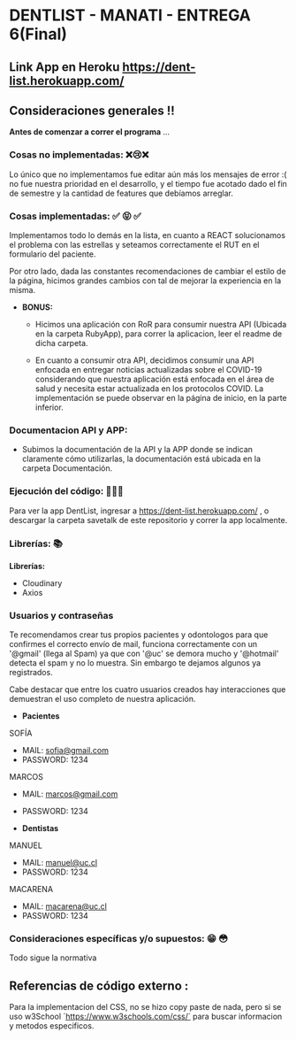 # DENTLIST - MANATI - ENTREGA 6(Final) 

## Link App en Heroku https://dent-list.herokuapp.com/

## Consideraciones generales :bangbang:
**Antes de comenzar a correr el programa** ...

### Cosas no implementadas: :x::cry::x:

Lo único que no implementamos fue editar aún más los mensajes de error :( no fue nuestra prioridad en el desarrollo, y el tiempo fue acotado dado el fin de semestre y la cantidad de features que debíamos arreglar.
 
### Cosas implementadas: :white_check_mark: :stuck_out_tongue_closed_eyes: :white_check_mark:

Implementamos todo lo demás en la lista, en cuanto a REACT solucionamos el problema con las estrellas y seteamos correctamente el RUT en el formulario del paciente. 

Por otro lado, dada las constantes recomendaciones de cambiar el estilo de la página, hicimos grandes cambios con tal de mejorar la experiencia en la misma. 
 
 - **BONUS:**

   * Hicimos una aplicación con RoR para consumir nuestra API (Ubicada en la carpeta RubyApp), para correr la aplicacion, leer el readme de dicha carpeta. 

   * En cuanto a consumir otra API, decidimos consumir una API enfocada en entregar noticias actualizadas sobre el COVID-19 considerando que nuestra aplicación está enfocada en el área de salud y necesita estar actualizada en los protocolos COVID. La implementación se puede observar en la página de inicio, en la parte inferior. 

### Documentacion API y APP:

  * Subimos la documentación de la API y la APP donde se indican claramente cómo utilizarlas, la documentación está ubicada en la carpeta Documentación.


### Ejecución del código:  :floppy_disk::floppy_disk::floppy_disk:

Para ver la app DentList, ingresar a https://dent-list.herokuapp.com/ , o descargar la carpeta savetalk de este repositorio y correr la app localmente.

### Librerías: :books: 

**Librerías:**

- Cloudinary
- Axios

### Usuarios y contraseñas 

Te recomendamos crear tus propios pacientes y odontologos para que confirmes el correcto envío de mail, funciona correctamente con un '@gmail' (llega al Spam) ya que con '@uc' se demora mucho y '@hotmail' detecta el spam y no lo muestra. Sin embargo te dejamos algunos ya registrados.

Cabe destacar que entre los cuatro usuarios creados hay interacciones que demuestran el uso completo de nuestra aplicación. 

 - **Pacientes**

  SOFÍA 
  - MAIL: sofia@gmail.com
  - PASSWORD: 1234

  MARCOS
  - MAIL: marcos@gmail.com
  - PASSWORD: 1234

 - **Dentistas**

  MANUEL
  - MAIL: manuel@uc.cl
  - PASSWORD: 1234

  MACARENA
  - MAIL: macarena@uc.cl
  - PASSWORD: 1234


### Consideraciones específicas y/o supuestos: :grin: :flushed: 

Todo sigue la normativa

## Referencias de código externo :

Para la implementacion del CSS, no se hizo copy paste de nada, pero si se uso w3School ´https://www.w3schools.com/css/´ para buscar informacion y metodos especificos.
